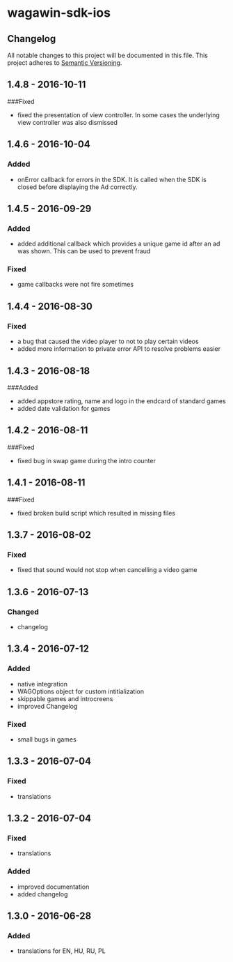 # wagawin-sdk-ios

## Changelog
All notable changes to this project will be documented in this file.
This project adheres to [Semantic Versioning](http://semver.org/).

## 1.4.8 - 2016-10-11
###Fixed
- fixed the presentation of view controller. In some cases the underlying view controller was also dismissed

## 1.4.6 - 2016-10-04
### Added
- onError callback for errors in the SDK. It is called when the SDK is closed before displaying the Ad correctly.

## 1.4.5 - 2016-09-29
### Added
- added additional callback which provides a unique game id after an ad was shown. This can be used to prevent fraud

### Fixed
- game callbacks were not fire sometimes

## 1.4.4 - 2016-08-30
### Fixed
- a bug that caused the video player to not to play certain videos
- added more information to private error API to resolve problems easier

## 1.4.3 - 2016-08-18
###Added
- added appstore rating, name and logo in the endcard of standard games
- added date validation for games

## 1.4.2 - 2016-08-11
###Fixed
- fixed bug in swap game during the intro counter

## 1.4.1 - 2016-08-11
###Fixed
- fixed broken build script which resulted in missing files

## 1.3.7 - 2016-08-02
### Fixed
- fixed that sound would not stop when cancelling a video game

## 1.3.6 - 2016-07-13
### Changed
- changelog

## 1.3.4 - 2016-07-12
### Added
- native integration
- WAGOptions object for custom intitialization
- skippable games and introcreens
- improved Changelog

### Fixed
- small bugs in games

## 1.3.3 - 2016-07-04
### Fixed
- translations

## 1.3.2 - 2016-07-04
### Fixed
 - translations

### Added
- improved documentation
- added changelog

## 1.3.0 - 2016-06-28
### Added
- translations for EN, HU, RU, PL

